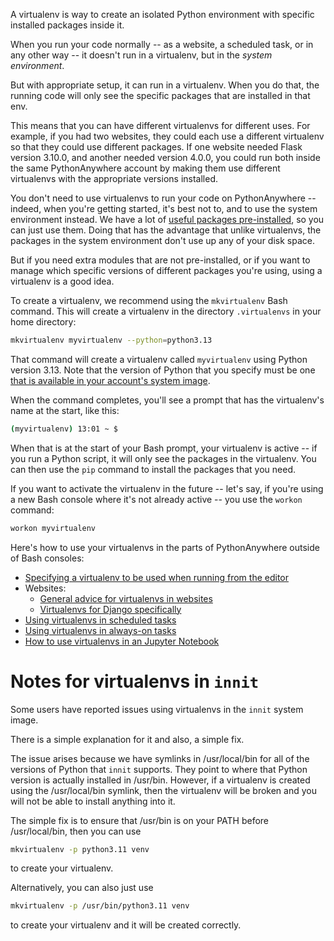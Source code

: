 <!--
.. title: What is a virtualenv, and why would I use one?
.. slug: VirtualenvsExplained
.. date: 2015-05-13 14:35:28 UTC+01:00
.. tags:
.. category:
.. link:
.. description:
.. type: text
-->

A virtualenv is way to create an isolated Python environment with specific installed
packages inside it.

When you run your code normally -- as a website, a scheduled
task, or in any other way -- it doesn't run in a virtualenv, but in the
*system environment*.

But with appropriate setup, it can run in a virtualenv.  When you do that, the
running code will only see the specific packages that are installed in that env.

This means that you can have different virtualenvs for different uses.  For example,
if you had two websites, they could each use a different virtualenv so that they
could use different packages.  If one website needed Flask version
3.10.0, and another needed version 4.0.0, you could run both inside the same
PythonAnywhere account by making them use different virtualenvs with the appropriate
versions installed.

You don't need to use virtualenvs to run your code on PythonAnywhere -- indeed,
when you're getting started, it's best not to, and to use the system environment instead.  We have a lot of
[useful packages pre-installed](https://www.pythonanywhere.com/batteries_included/),
so you can just use them.  Doing that has the advantage that unlike virtualenvs,
the packages in the system environment don't use up any of your disk space.

But if you need extra modules that are not pre-installed, or if you want
to manage which specific versions of different packages you're using, using
a virtualenv is a good idea.

To create a virtualenv, we recommend using the `mkvirtualenv` Bash command.  This will
create a virtualenv in the directory `.virtualenvs` in your home directory:

```bash
mkvirtualenv myvirtualenv --python=python3.13
```

That command will create a virtualenv called `myvirtualenv` using Python version 3.13.
Note that the version of Python that you specify must be one
[that is available in your account's system image](/pages/PythonVersions).

When the command completes, you'll see a prompt that has the virtualenv's name at the start,
like this:

```bash
(myvirtualenv) 13:01 ~ $
```

When that is at the start of your Bash prompt, your virtualenv is active -- if you
run a Python script, it will only see the packages in the virtualenv.  You can then
use the `pip` command to install the packages that you need.

If you want to activate the virtualenv in the future -- let's say, if you're using
a new Bash console where it's not already active -- you use the `workon` command:

```bash
workon myvirtualenv
```

Here's how to use your virtualenvs in the parts of PythonAnywhere outside of Bash consoles:

  * [Specifying a virtualenv to be used when running from the editor](/pages/SaveAndRunPythonVersion)
  * Websites:
    * [General advice for virtualenvs in websites](/pages/VirtualEnvForWebsites)
    * [Virtualenvs for Django specifically](/pages/VirtualEnvForNewerDjango)
  * [Using virtualenvs in scheduled tasks](/pages/ScheduledTasks#using-a-virtualenv)
  * [Using virtualenvs in always-on tasks](/pages/AlwaysOnTasks#using-virtualenvs-in-always-on-tasks)
  * [How to use virtualenvs in an Jupyter Notebook](/pages/IPythonNotebookVirtualenvs)


# Notes for virtualenvs in `innit`
Some users have reported issues using virtualenvs in the `innit` system image.

There is a simple explanation for it and also, a simple fix.

The issue arises because we have symlinks in /usr/local/bin for all of the
versions of Python that `innit` supports. They point to where that Python
version is actually installed in /usr/bin. However, if a virtualenv is created
using the /usr/local/bin symlink, then the virtualenv will be broken and you
will not be able to install anything into it.

The simple fix is to ensure that /usr/bin is on your PATH before /usr/local/bin, then you can use

```bash
mkvirtualenv -p python3.11 venv
```
to create your virtualenv.

Alternatively, you can also just use
```bash
mkvirtualenv -p /usr/bin/python3.11 venv
```
to create your virtualenv and it will be created correctly.

